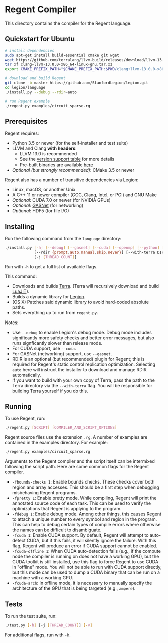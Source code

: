 # Regent Compiler

This directory contains the compiler for the Regent language.

## Quickstart for Ubuntu

```bash
# install dependencies
sudo apt-get install build-essential cmake git wget
wget https://github.com/terralang/llvm-build/releases/download/llvm-13.0.0/clang+llvm-13.0.0-x86_64-linux-gnu.tar.xz
tar xf clang+llvm-13.0.0-x86_64-linux-gnu.tar.xz
export CMAKE_PREFIX_PATH="$CMAKE_PREFIX_PATH:$PWD/clang+llvm-13.0.0-x86_64-linux-gnu"

# download and build Regent
git clone -b master https://github.com/StanfordLegion/legion.git
cd legion/language
./install.py --debug --rdir=auto

# run Regent example
./regent.py examples/circuit_sparse.rg
```

## Prerequisites

Regent requires:

  * Python 3.5 or newer (for the self-installer and test suite)
  * LLVM and Clang **with headers**:
      * LLVM 13.0 is recommended
      * See the [version support table](https://github.com/terralang/terra#supported-llvm-versions) for more details
      * Pre-built binaries are available [here](https://github.com/terralang/llvm-build/releases)
  * *Optional (but strongly recommended)*: CMake 3.5 or newer

Regent also has a number of transitive dependencies via Legion:

  * Linux, macOS, or another Unix
  * A C++ 11 or newer compiler (GCC, Clang, Intel, or PGI) and GNU Make
  * *Optional*: CUDA 7.0 or newer (for NVIDIA GPUs)
  * *Optional*: [GASNet](https://gasnet.lbl.gov/) (for networking)
  * *Optional*: HDF5 (for file I/O)

## Installing

Run the following command from the `language` directory:

```bash
./install.py [-h] [--debug] [--gasnet] [--cuda] [--openmp] [--python] [--hdf5]
             [--rdir {prompt,auto,manual,skip,never}] [--with-terra DIR]
             [-j [THREAD_COUNT]]
```

Run with `-h` to get a full list of available flags.

This command:

  * Downloads and builds [Terra](http://terralang.org/). (Terra will
    recursively download and build [LuaJIT](http://luajit.org/)).
  * Builds a dynamic library for [Legion](http://legion.stanford.edu/).
  * (OS X) Patches said dynamic library to avoid hard-coded absolute paths.
  * Sets everything up to run from `regent.py`.

Notes:

  * Use `--debug` to enable Legion's debug mode. Debug mode includes
    significantly more safety checks and better error messages, but
    also runs signficantly slower than release mode.
  * For CUDA support, use `--cuda`.
  * For GASNet (networking) support, use `--gasnet`.
  * RDIR is an optional (but recommended) plugin for Regent; this is
    required for Regent's static control replication
    optimization. Selecting `auto` here will instruct the installer to
    download and manage RDIR automatically.
  * If you want to build with your own copy of Terra, pass the path to
    the Terra directory via the `--with-terra` flag. You will be
    responsible for building Terra yourself if you do this.

## Running

To use Regent, run:

```bash
./regent.py [SCRIPT] [COMPILER_AND_SCRIPT_OPTIONS]
```

Regent source files use the extension `.rg`. A number of examples are
contained in the examples directory. For example:

```bash
./regent.py examples/circuit_sparse.rg
```

Arguments to the Regent compiler and the script itself can be
intermixed following the script path. Here are some common flags for
the Regent compiler.

  * `-fbounds-checks 1`: Enable bounds checks. These checks cover both
    region and array accesses. This should be a first step when
    debugging misbehaving Regent programs.
  * `-fpretty 1`: Enable pretty mode. While compiling, Regent will
    print the annotated source code of each task. This can be used to
    verify the optimizations that Regent is applying to the program.
  * `-fdebug 1`: Enable debug mode. Among other things, this causes
    Regent to attach a unique number to every symbol and region in the
    program. This can help to debug certain types of compile errors
    where otherwise the names can be difficult to disambiguate.
  * `-fcuda 1`: Enable CUDA support. By default, Regent will attempt
    to auto-detect CUDA, but if this fails, it will silently ignore
    the failure. With this flag, Regent will produce an error if CUDA
    support cannot be enabled.
  * `-fcuda-offline 1`: When CUDA auto-detection fails (e.g., if the
    compute node the compiler is running on does not have a working
    GPU), but the CUDA toolkit is still installed, use this flag to
    force Regent to use CUDA in "offline" mode. You will not be able
    to run with CUDA support directly, but this mode can be used to
    dump a CUDA binary that can be run on a machine with a working
    GPU.
  * `-fcuda-arch`: In offline mode, it is necessary to manually
    specify the architecture of the GPU that is being targeted (e.g.,
    `ampere`).

## Tests

To run the test suite, run:

```bash
./test.py [-h] [-j [THREAD_COUNT]] [-v]
```

For additional flags, run with `-h`.
